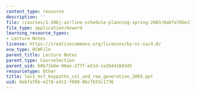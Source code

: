 ```yaml
---
content_type: resource
description: ''
file: /courses/1-206j-airline-schedule-planning-spring-2003/0abfe76be278a3c2f0088bc7b53c1736_lec3_mcf_keypaths_col_and_row_generation_2003.ppt
file_type: application/msword
learning_resource_types:
- Lecture Notes
license: https://creativecommons.org/licenses/by-nc-sa/4.0/
ocw_type: OCWFile
parent_title: Lecture Notes
parent_type: CourseSection
parent_uid: 68b71b6e-90ee-277f-e51d-ce264d1603d5
resourcetype: Other
title: lec3_mcf_keypaths_col_and_row_generation_2003.ppt
uid: 0abfe76b-e278-a3c2-f008-8bc7b53c1736
---
```

